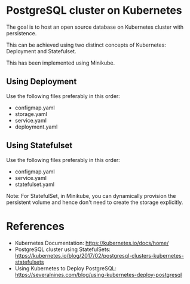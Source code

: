 # PostgreSQL cluster on Kubernetes

The goal is to host an open source database on Kubernetes cluster with persistence.

This can be achieved using two distinct concepts of Kubernetes: Deployment and Statefulset.

This has been implemented using Minikube.

## Using Deployment

Use the following files preferably in this order:

* configmap.yaml
* storage.yaml
* service.yaml
* deployment.yaml

## Using Statefulset

Use the following files preferably in this order:

* configmap.yaml
* service.yaml
* statefulset.yaml

Note: For StatefulSet, in Minikube, you can dynamically provision the persistent volume and hence don't need to create the storage explicitly.

# References

* Kubernetes Documentation: https://kubernetes.io/docs/home/
* PostgreSQL cluster using StatefulSets: https://kubernetes.io/blog/2017/02/postgresql-clusters-kubernetes-statefulsets
* Using Kubernetes to Deploy PostgreSQL: https://severalnines.com/blog/using-kubernetes-deploy-postgresql
